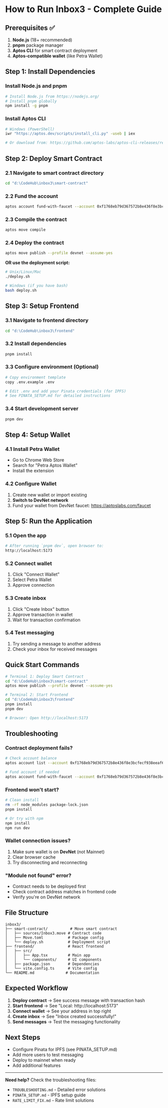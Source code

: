 # How to Run Inbox3 - Complete Guide

## Prerequisites ✅

1. **Node.js** (18+ recommended)
2. **pnpm** package manager
3. **Aptos CLI** for smart contract deployment
4. **Aptos-compatible wallet** (like Petra Wallet)

## Step 1: Install Dependencies

### Install Node.js and pnpm
```bash
# Install Node.js from https://nodejs.org/
# Install pnpm globally
npm install -g pnpm
```

### Install Aptos CLI
```bash
# Windows (PowerShell)
iwr "https://aptos.dev/scripts/install_cli.py" -useb | iex

# Or download from: https://github.com/aptos-labs/aptos-cli-releases/releases
```

## Step 2: Deploy Smart Contract

### 2.1 Navigate to smart contract directory
```bash
cd "d:\CodeHub\inbox3\smart-contract"
```

### 2.2 Fund the account
```bash
aptos account fund-with-faucet --account 0xf1768eb79d367572b8e436f8e3bcfecf938eeaf6656a65f73773c50c43b71d67
```

### 2.3 Compile the contract
```bash
aptos move compile
```

### 2.4 Deploy the contract
```bash
aptos move publish --profile devnet --assume-yes
```

**OR use the deployment script:**
```bash
# Unix/Linux/Mac
./deploy.sh

# Windows (if you have bash)
bash deploy.sh
```

## Step 3: Setup Frontend

### 3.1 Navigate to frontend directory
```bash
cd "d:\CodeHub\inbox3\frontend"
```

### 3.2 Install dependencies
```bash
pnpm install
```

### 3.3 Configure environment (Optional)
```bash
# Copy environment template
copy .env.example .env

# Edit .env and add your Pinata credentials (for IPFS)
# See PINATA_SETUP.md for detailed instructions
```

### 3.4 Start development server
```bash
pnpm dev
```

## Step 4: Setup Wallet

### 4.1 Install Petra Wallet
- Go to Chrome Web Store
- Search for "Petra Aptos Wallet"
- Install the extension

### 4.2 Configure Wallet
1. Create new wallet or import existing
2. **Switch to DevNet network**
3. Fund your wallet from DevNet faucet: https://aptoslabs.com/faucet

## Step 5: Run the Application

### 5.1 Open the app
```bash
# After running `pnpm dev`, open browser to:
http://localhost:5173
```

### 5.2 Connect wallet
1. Click "Connect Wallet"
2. Select Petra Wallet
3. Approve connection

### 5.3 Create inbox
1. Click "Create Inbox" button
2. Approve transaction in wallet
3. Wait for transaction confirmation

### 5.4 Test messaging
1. Try sending a message to another address
2. Check your inbox for received messages

## Quick Start Commands

```bash
# Terminal 1: Deploy Smart Contract
cd "d:\CodeHub\inbox3\smart-contract"
aptos move publish --profile devnet --assume-yes

# Terminal 2: Start Frontend
cd "d:\CodeHub\inbox3\frontend"
pnpm install
pnpm dev

# Browser: Open http://localhost:5173
```

## Troubleshooting

### Contract deployment fails?
```bash
# Check account balance
aptos account list --account 0xf1768eb79d367572b8e436f8e3bcfecf938eeaf6656a65f73773c50c43b71d67

# Fund account if needed
aptos account fund-with-faucet --account 0xf1768eb79d367572b8e436f8e3bcfecf938eeaf6656a65f73773c50c43b71d67
```

### Frontend won't start?
```bash
# Clean install
rm -rf node_modules package-lock.json
pnpm install

# Or try with npm
npm install
npm run dev
```

### Wallet connection issues?
1. Make sure wallet is on **DevNet** (not Mainnet)
2. Clear browser cache
3. Try disconnecting and reconnecting

### "Module not found" error?
- Contract needs to be deployed first
- Check contract address matches in frontend code
- Verify you're on DevNet network

## File Structure
```
inbox3/
├── smart-contract/          # Move smart contract
│   ├── sources/Inbox3.move # Contract code
│   ├── Move.toml           # Package config
│   └── deploy.sh           # Deployment script
├── frontend/               # React frontend
│   ├── src/
│   │   ├── App.tsx         # Main app
│   │   └── components/     # UI components
│   ├── package.json        # Dependencies
│   └── vite.config.ts      # Vite config
└── README.md              # Documentation
```

## Expected Workflow

1. **Deploy contract** → See success message with transaction hash
2. **Start frontend** → See "Local: http://localhost:5173"
3. **Connect wallet** → See your address in top right
4. **Create inbox** → See "Inbox created successfully!"
5. **Send messages** → Test the messaging functionality

## Next Steps

- Configure Pinata for IPFS (see PINATA_SETUP.md)
- Add more users to test messaging
- Deploy to mainnet when ready
- Add additional features

---

**Need help?** Check the troubleshooting files:
- `TROUBLESHOOTING.md` - Detailed error solutions
- `PINATA_SETUP.md` - IPFS setup guide
- `RATE_LIMIT_FIX.md` - Rate limit solutions
